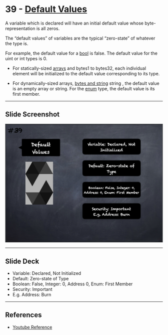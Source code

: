 # 39 - [Default Values](Default%20Values.md)
A variable which is declared will have an initial default value whose byte-representation is all zeros. 

The “default values” of variables are the typical “zero-state” of whatever the type is. 

For example, the default value for a [bool](Boolean.md) is false. The default value for the uint or int types is 0. 

- For statically-sized [arrays](Arrays.md) and bytes1 to bytes32, each individual element will be initialized to the default value corresponding to its type. 

- For dynamically-sized arrays, [bytes and string](bytes%20&%20string.md) string , the default value is an empty array or string. For the [enum](Enums.md) type, the default value is its first member.
___
## Slide Screenshot
![039.png](../../images/2.%20Solidity%20101/039.png)
___
## Slide Deck
- Variable: Declared, Not Initialized
- Default: Zero-state of Type
- Boolean: False, Integer: 0, Address 0, Enum: First Member
- Security: Important
- E.g. Address: Burn
___
## References
- [Youtube Reference](https://youtu.be/TCl1IcGl_3I?t=1682)


